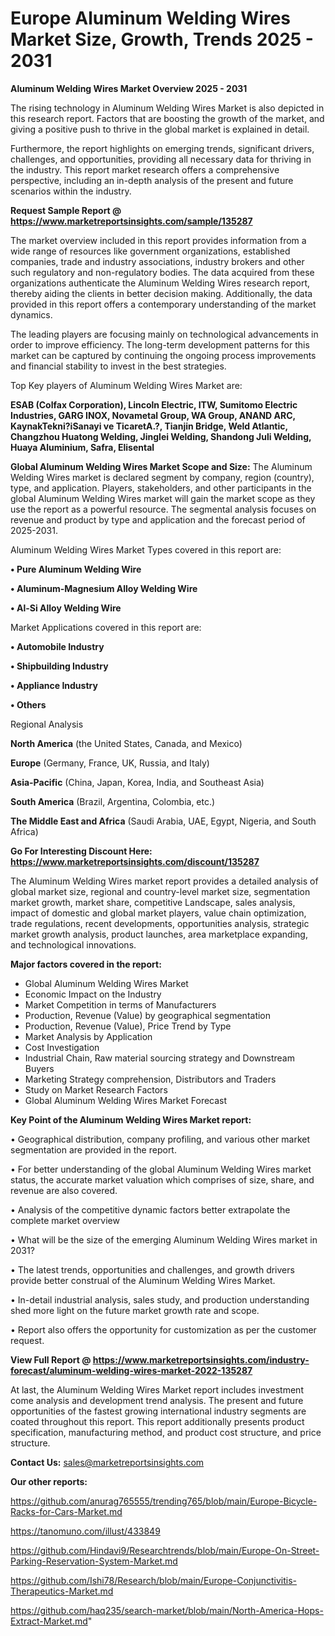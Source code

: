  # Europe Aluminum Welding Wires Market Size, Growth, Trends 2025 - 2031

<Strong> Aluminum Welding Wires Market Overview 2025 - 2031</strong>

The rising technology in Aluminum Welding Wires Market is also depicted in this research report. Factors that are boosting the growth of the market, and giving a positive push to thrive in the global market is explained in detail.

Furthermore, the report highlights on emerging trends, significant drivers, challenges, and opportunities, providing all necessary data for thriving in the industry. This report market research offers a comprehensive perspective, including an in-depth analysis of the present and future scenarios within the industry.

<strong>Request Sample Report @ <a href=https://www.marketreportsinsights.com/sample/135287>https://www.marketreportsinsights.com/sample/135287</a></strong>

The market overview included in this report provides information from a wide range of resources like government organizations, established companies, trade and industry associations, industry brokers and other such regulatory and non-regulatory bodies. The data acquired from these organizations authenticate the Aluminum Welding Wires research report, thereby aiding the clients in better decision making. Additionally, the data provided in this report offers a contemporary understanding of the market dynamics.

The leading players are focusing mainly on technological advancements in order to improve efficiency. The long-term development patterns for this market can be captured by continuing the ongoing process improvements and financial stability to invest in the best strategies.

Top Key players of Aluminum Welding Wires Market are:

<strong>ESAB (Colfax Corporation), Lincoln Electric, ITW, Sumitomo Electric Industries, GARG INOX, Novametal Group, WA Group, ANAND ARC, KaynakTekni?iSanayi ve TicaretA.?, Tianjin Bridge, Weld Atlantic, Changzhou Huatong Welding, Jinglei Welding, Shandong Juli Welding, Huaya Aluminium, Safra, Elisental</strong>

<strong><b>Global Aluminum Welding Wires Market Scope and Size:</b></strong>
The Aluminum Welding Wires market is declared segment by company, region (country), type, and application. Players, stakeholders, and other participants in the global Aluminum Welding Wires market will gain the market scope as they use the report as a powerful resource. The segmental analysis focuses on revenue and product by type and application and the forecast period of 2025-2031.

Aluminum Welding Wires Market Types covered in this report are:

<strong>• Pure Aluminum Welding Wire

• Aluminum-Magnesium Alloy Welding Wire

• Al-Si Alloy Welding Wire</strong>

Market Applications covered in this report are:

<strong>• Automobile Industry

• Shipbuilding Industry

• Appliance Industry

• Others</strong> 

Regional Analysis

<strong>North America</strong> (the United States, Canada, and Mexico)

<strong>Europe</strong> (Germany, France, UK, Russia, and Italy)

<strong>Asia-Pacific</strong> (China, Japan, Korea, India, and Southeast Asia)

<strong>South America</strong> (Brazil, Argentina, Colombia, etc.)

<strong>The Middle East and Africa</strong> (Saudi Arabia, UAE, Egypt, Nigeria, and South Africa)

<strong>Go For Interesting Discount Here: <a href=https://www.marketreportsinsights.com/discount/135287>https://www.marketreportsinsights.com/discount/135287</a></strong>

The Aluminum Welding Wires market report provides a detailed analysis of global market size, regional and country-level market size, segmentation market growth, market share, competitive Landscape, sales analysis, impact of domestic and global market players, value chain optimization, trade regulations, recent developments, opportunities analysis, strategic market growth analysis, product launches, area marketplace expanding, and technological innovations.

<strong><b>Major factors covered in the report:</b></strong>
<ul>
  <li>Global Aluminum Welding Wires Market </li>
  <li>Economic Impact on the Industry</li>
  <li>Market Competition in terms of Manufacturers</li>
  <li>Production, Revenue (Value) by geographical segmentation</li>
  <li>Production, Revenue (Value), Price Trend by Type</li>
  <li>Market Analysis by Application</li>
  <li>Cost Investigation</li>
  <li>Industrial Chain, Raw material sourcing strategy and Downstream Buyers</li>
  <li>Marketing Strategy comprehension, Distributors and Traders</li>
  <li>Study on Market Research Factors</li>
  <li>Global Aluminum Welding Wires Market Forecast</li>
</ul>

<strong><b>Key Point of the Aluminum Welding Wires Market report:</b></strong>

• Geographical distribution, company profiling, and various other market segmentation are provided in the report.

• For better understanding of the global Aluminum Welding Wires market status, the accurate market valuation which comprises of size, share, and revenue are also covered.

• Analysis of the competitive dynamic factors better extrapolate the complete market overview

• What will be the size of the emerging Aluminum Welding Wires market in 2031?

• The latest trends, opportunities and challenges, and growth drivers provide better construal of the Aluminum Welding Wires Market.

• In-detail industrial analysis, sales study, and production understanding shed more light on the future market growth rate and scope.

• Report also offers the opportunity for customization as per the customer request.

<strong><b>View Full Report @ <a href=https://www.marketreportsinsights.com/industry-forecast/aluminum-welding-wires-market-2022-135287>https://www.marketreportsinsights.com/industry-forecast/aluminum-welding-wires-market-2022-135287</a></b></strong>


At last, the Aluminum Welding Wires Market report includes investment come analysis and development trend analysis. The present and future opportunities of the fastest growing international industry segments are coated throughout this report. This report additionally presents product specification, manufacturing method, and product cost structure, and price structure.

<strong>Contact Us:</strong>
sales@marketreportsinsights.com

<strong>Our other reports:</strong>

<a href=https://github.com/anurag765555/trending765/blob/main/Europe-Bicycle-Racks-for-Cars-Market.md>https://github.com/anurag765555/trending765/blob/main/Europe-Bicycle-Racks-for-Cars-Market.md</a>

<a href=https://tanomuno.com/illust/433849>https://tanomuno.com/illust/433849</a>

<a href=https://github.com/Hindavi9/Researchtrends/blob/main/Europe-On-Street-Parking-Reservation-System-Market.md>https://github.com/Hindavi9/Researchtrends/blob/main/Europe-On-Street-Parking-Reservation-System-Market.md</a>

<a href=https://github.com/Ishi78/Research/blob/main/Europe-Conjunctivitis-Therapeutics-Market.md>https://github.com/Ishi78/Research/blob/main/Europe-Conjunctivitis-Therapeutics-Market.md</a>

<a href=https://github.com/haq235/search-market/blob/main/North-America-Hops-Extract-Market.md>https://github.com/haq235/search-market/blob/main/North-America-Hops-Extract-Market.md</a>"
